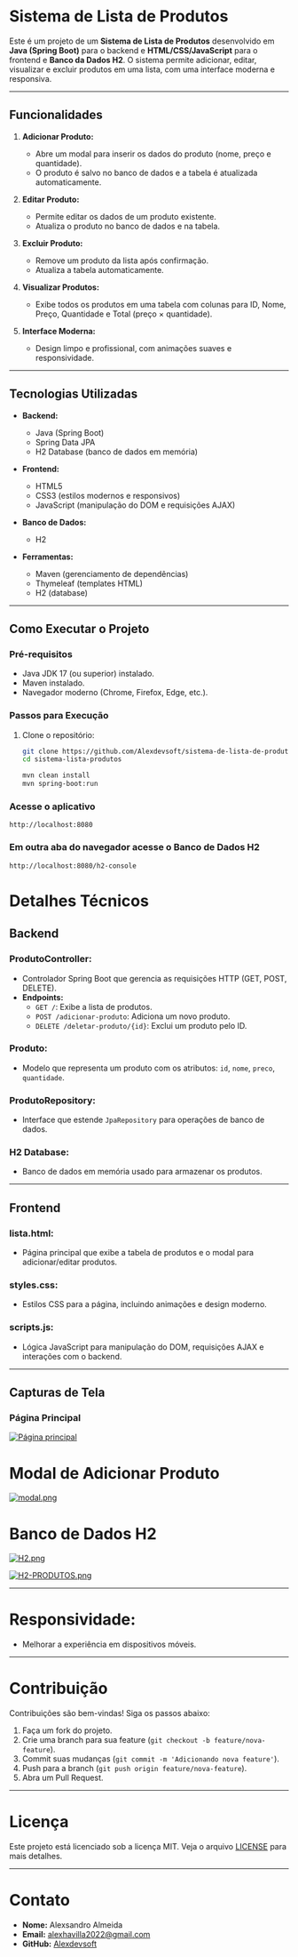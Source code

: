 # Sistema de Lista de Produtos

Este é um projeto de um **Sistema de Lista de Produtos** desenvolvido em **Java (Spring Boot)** para o backend e **HTML/CSS/JavaScript** para o frontend e **Banco da Dados H2**. O sistema permite adicionar, editar, visualizar e excluir produtos em uma lista, com uma interface moderna e responsiva.

---

## Funcionalidades

1. **Adicionar Produto:**
   - Abre um modal para inserir os dados do produto (nome, preço e quantidade).
   - O produto é salvo no banco de dados e a tabela é atualizada automaticamente.

2. **Editar Produto:**
   - Permite editar os dados de um produto existente.
   - Atualiza o produto no banco de dados e na tabela.

3. **Excluir Produto:**
   - Remove um produto da lista após confirmação.
   - Atualiza a tabela automaticamente.

4. **Visualizar Produtos:**
   - Exibe todos os produtos em uma tabela com colunas para ID, Nome, Preço, Quantidade e Total (preço × quantidade).

5. **Interface Moderna:**
   - Design limpo e profissional, com animações suaves e responsividade.

---

## Tecnologias Utilizadas

- **Backend:**
  - Java (Spring Boot)
  - Spring Data JPA
  - H2 Database (banco de dados em memória)

- **Frontend:**
  - HTML5
  - CSS3 (estilos modernos e responsivos)
  - JavaScript (manipulação do DOM e requisições AJAX)
 
- **Banco de Dados:**
  - H2

- **Ferramentas:**
  - Maven (gerenciamento de dependências)
  - Thymeleaf (templates HTML)
  - H2 (database)

---

## Como Executar o Projeto

### Pré-requisitos

- Java JDK 17 (ou superior) instalado.
- Maven instalado.
- Navegador moderno (Chrome, Firefox, Edge, etc.).

### Passos para Execução

1. Clone o repositório:

   ```bash
   git clone https://github.com/Alexdevsoft/sistema-de-lista-de-produtos.git
   cd sistema-lista-produtos

   mvn clean install
   mvn spring-boot:run

  ### Acesse o aplicativo
    http://localhost:8080
  ### Em outra aba do navegador acesse o Banco de Dados H2
    http://localhost:8080/h2-console

  # Detalhes Técnicos

## Backend

### ProdutoController:
- Controlador Spring Boot que gerencia as requisições HTTP (GET, POST, DELETE).
- **Endpoints:**
  - `GET /`: Exibe a lista de produtos.
  - `POST /adicionar-produto`: Adiciona um novo produto.
  - `DELETE /deletar-produto/{id}`: Exclui um produto pelo ID.

### Produto:
- Modelo que representa um produto com os atributos: `id`, `nome`, `preco`, `quantidade`.

### ProdutoRepository:
- Interface que estende `JpaRepository` para operações de banco de dados.

### H2 Database:
- Banco de dados em memória usado para armazenar os produtos.

---

## Frontend

### lista.html:
- Página principal que exibe a tabela de produtos e o modal para adicionar/editar produtos.

### styles.css:
- Estilos CSS para a página, incluindo animações e design moderno.

### scripts.js:
- Lógica JavaScript para manipulação do DOM, requisições AJAX e interações com o backend.

---

## Capturas de Tela

### Página Principal

[![Página principal](https://i.postimg.cc/cHdG6HQt/lista-de-produtos.png)](https://postimg.cc/JyY22RYR)

# Modal de Adicionar Produto

[![modal.png](https://i.postimg.cc/qRNGTfRh/modal.png)](https://postimg.cc/9Rj9dnyC)

# Banco de Dados H2

[![H2.png](https://i.postimg.cc/zBKnwvwJ/H2.png)](https://postimg.cc/5Y9YbxkG)

[![H2-PRODUTOS.png](https://i.postimg.cc/9MZn4Wr9/H2-PRODUTOS.png)](https://postimg.cc/7GPVdr1P)

---

# **Responsividade:**
   - Melhorar a experiência em dispositivos móveis.

---

# Contribuição

Contribuições são bem-vindas! Siga os passos abaixo:

1. Faça um fork do projeto.
2. Crie uma branch para sua feature (`git checkout -b feature/nova-feature`).
3. Commit suas mudanças (`git commit -m 'Adicionando nova feature'`).
4. Push para a branch (`git push origin feature/nova-feature`).
5. Abra um Pull Request.

---

# Licença

Este projeto está licenciado sob a licença MIT. Veja o arquivo [LICENSE](LICENSE) para mais detalhes.

---

# Contato

- **Nome:** Alexsandro Almeida
- **Email:** alexhavilla2022@gmail.com
- **GitHub:** [Alexdevsoft](https://github.com/Alexdevsoft)

